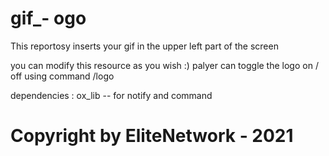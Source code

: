 # gif_- ogo
This reportosy inserts your gif in the upper left part of the screen

you can modify this resource as you wish :)
palyer can toggle the logo on / off using command /logo

dependencies :
ox_lib -- for notify and command 

# Copyright by EliteNetwork - 2021
